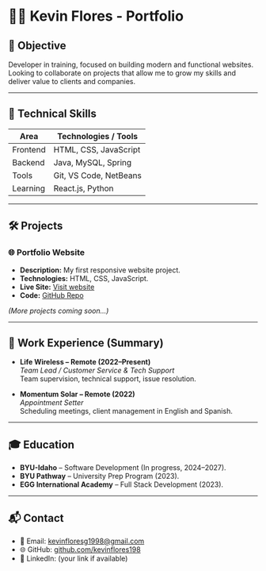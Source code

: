 # 👨‍💻 Kevin Flores - Portfolio

## 🎯 Objective
Developer in training, focused on building modern and functional websites.  
Looking to collaborate on projects that allow me to grow my skills and deliver value to clients and companies.

---

## 🧰 Technical Skills

| Area        | Technologies / Tools                  |
|-------------|----------------------------------------|
| Frontend    | HTML, CSS, JavaScript                 |
| Backend     | Java, MySQL, Spring                   |
| Tools       | Git, VS Code, NetBeans                |
| Learning    | React.js, Python                      |

---

## 🛠️ Projects

### 🌐 Portfolio Website
- **Description:** My first responsive website project.  
- **Technologies:** HTML, CSS, JavaScript.  
- **Live Site:** [Visit website](https://tu-portfolio.com)  
- **Code:** [GitHub Repo](https://github.com/tuusuario/portfolio)

*(More projects coming soon...)*

---

## 💼 Work Experience (Summary)

- **Life Wireless – Remote (2022–Present)**  
  *Team Lead / Customer Service & Tech Support*  
  Team supervision, technical support, issue resolution.

- **Momentum Solar – Remote (2022)**  
  *Appointment Setter*  
  Scheduling meetings, client management in English and Spanish.

---

## 🎓 Education

- **BYU-Idaho** – Software Development (In progress, 2024–2027).  
- **BYU Pathway** – University Prep Program (2023).  
- **EGG International Academy** – Full Stack Development (2023).  

---

## 📬 Contact

- 📧 Email: kevinfloresg1998@gmail.com  
- 🌐 GitHub: [github.com/kevinflores198](https://github.com/kevinflores198)  
- 💼 LinkedIn: (your link if available)  
